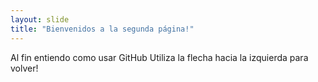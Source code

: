 ```yaml
---
layout: slide
title: "Bienvenidos a la segunda página!"
---
```

Al fin entiendo como usar GitHub
Utiliza la flecha hacia la izquierda para volver!
